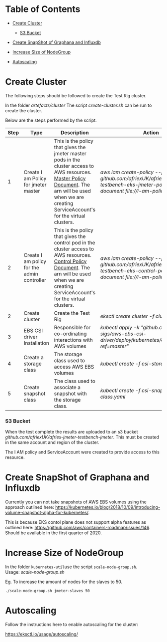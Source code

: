 Table of Contents
=================

  - [Create Cluster](#create--cluster)

    + [S3 Bucket](#s3--bucket)

  - [Create SnapShot of Graphana and Influxdb](#create--snapshot--of--graphana--and--influxdb)
    
  - [Increase Size of NodeGroup](#increase--size--of--nodegroup)
    
  - [Autoscaling](#Autoscaling) 
    
    


# Create Cluster

The following steps should be followed to create the Test Rig cluster.

In the folder *artefacts/cluster* The script *create-cluster.sh* can be run to create the cluster.

Below are the steps performed by the script.

| Step | Type                                        | Description                                                  | Action                                                       |
| ---- | ------------------------------------------- | ------------------------------------------------------------ | ------------------------------------------------------------ |
| 1    | Create I am Policy for jmeter master        | This is the policy that gives the jmeter master pods in the cluster access to AWS resources. [Master Policy Document](#./kubernetes-artefacts/cluster/i-am-policy-jmeter.json). The arn will be used when we are creating ServiceAccount's for the virtual clusters. | *aws iam create-policy --policy-name github.com/afriexUK/afriex-jmeter-testbench-eks-jmeter-policy --policy-document file://i-am-policy-jmeter.json* |
| 2    | Create I am policy for the admin controller | This is the policy that gives the control pod in the cluster access to AWS resources. [Control Policy Document](#./kubernetes-artefacts/cluster/i-am-control.json). The arn will be used when we are creating ServiceAccount's for the virtual clusters. | *aws iam create-policy --policy-name github.com/afriexUK/afriex-jmeter-testbench-eks-control-policy --policy-document file://i-am-policy-control.json* |
| 2    | Create cluster                              | Create the Test Rig                                          | *eksctl create cluster -f cluster.yaml*                      |
| 3    | EBS CSI driver Installation                 | Responsible for co-ordinating interactions with AWS volumes  | *kubectl apply -k "github.com/kubernetes-sigs/aws-ebs-csi-driver/deploy/kubernetes/overlays/stable/?ref=master"* |
| 4    | Create a storage class                      | The storage class used to access AWS EBS volumes             | *kubectl create -f csi-storage-class.yaml*                   |
| 5    | Create snapshot class                       | The class used to associate a snapshot with the storage class. | *kubectl create -f csi-snapshot-class.yaml*                  |



### S3 Bucket 

When the test complete the results are uploaded to an s3 bucket *github.com/afriexUK/afriex-jmeter-testbench-jmeter*. This must be created in the same account and region of the cluster.

 The I AM policy and ServiceAccount were created to provide access to this resource. 

# Create SnapShot of Graphana and Influxdb

Currently you can not take snapshots of AWS EBS volumes using the approach outlined here: https://kubernetes.io/blog/2018/10/09/introducing-volume-snapshot-alpha-for-kubernetes/. 

This is because EKS contol plane does not support alpha features as outlined here: https://github.com/aws/containers-roadmap/issues/146.  Should be available in the first quarter of 2020.



# Increase Size of NodeGroup

In the folder `kubernetes-util`use the script `scale-node-group.sh`. <br> Usage: *scale-node-group.sh <nodegroup> <size>*

Eg. To increase the amount of nodes for the slaves to 50.

`./scale-node-group.sh jmeter-slaves 50`



# Autoscaling

Follow the instructions here to enable autoscaling for the cluster:

https://eksctl.io/usage/autoscaling/
